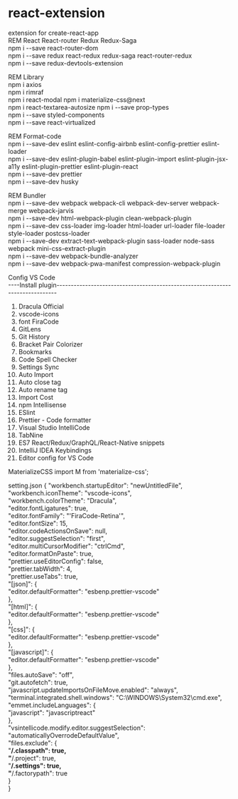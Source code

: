 # react-extension  
extension for create-react-app  
REM React React-router Redux Redux-Saga  
npm i --save react-router-dom  
npm i --save redux react-redux redux-saga react-router-redux  
npm i --save redux-devtools-extension  

REM Library  
npm i axios  
npm i rimraf  
npm i react-modal
npm i materialize-css@next  
npm i react-textarea-autosize
npm i --save prop-types  
npm i --save styled-components  
npm i --save react-virtualized  

REM Format-code  
npm i --save-dev eslint eslint-config-airbnb eslint-config-prettier eslint-loader  
npm i --save-dev eslint-plugin-babel eslint-plugin-import eslint-plugin-jsx-a11y eslint-plugin-prettier eslint-plugin-react  
npm i --save-dev prettier  
npm i --save-dev husky  

REM Bundler  
npm i --save-dev webpack webpack-cli webpack-dev-server webpack-merge webpack-jarvis  
npm i --save-dev html-webpack-plugin clean-webpack-plugin  
npm i --save-dev css-loader img-loader html-loader url-loader file-loader style-loader postcss-loader  
npm i --save-dev extract-text-webpack-plugin sass-loader node-sass webpack mini-css-extract-plugin  
npm i --save-dev webpack-bundle-analyzer  
npm i --save-dev webpack-pwa-manifest compression-webpack-plugin

Config VS Code  
----Install plugin------------------------------------------------------------------------------  

1. Dracula Official  
2. vscode-icons  
3. font FiraCode  
4. GitLens  
5. Git History  
6. Bracket Pair Colorizer  
7. Bookmarks  
8. Code Spell Checker  
9. Settings Sync  
10. Auto Import  
11. Auto close tag  
12. Auto rename tag  
13. Import Cost  
14. npm Intellisense  
15. ESlint  
16. Prettier - Code formatter  
17. Visual Studio IntelliCode  
18. TabNine  
19. ES7 React/Redux/GraphQL/React-Native snippets  
20. IntelliJ IDEA Keybindings  
21. Editor config for VS Code  

MaterializeCSS
import M from 'materialize-css';

setting.json
{
    "workbench.startupEditor": "newUntitledFile",  
    "workbench.iconTheme": "vscode-icons",  
    "workbench.colorTheme": "Dracula",  
    "editor.fontLigatures": true,  
    "editor.fontFamily": "'FiraCode-Retina'",  
    "editor.fontSize": 15,  
    "editor.codeActionsOnSave": null,  
    "editor.suggestSelection": "first",  
    "editor.multiCursorModifier": "ctrlCmd",  
    "editor.formatOnPaste": true,  
    "prettier.useEditorConfig": false,  
    "prettier.tabWidth": 4,  
    "prettier.useTabs": true,  
    "[json]": {  
        "editor.defaultFormatter": "esbenp.prettier-vscode"  
    },  
    "[html]": {  
        "editor.defaultFormatter": "esbenp.prettier-vscode"  
    },  
    "[css]": {  
        "editor.defaultFormatter": "esbenp.prettier-vscode"  
    },  
    "[javascript]": {  
        "editor.defaultFormatter": "esbenp.prettier-vscode"  
    },  
    "files.autoSave": "off",  
    "git.autofetch": true,  
    "javascript.updateImportsOnFileMove.enabled": "always",  
    "terminal.integrated.shell.windows": "C:\\WINDOWS\\System32\\cmd.exe",  
    "emmet.includeLanguages": {  
        "javascript": "javascriptreact"  
    },  
    "vsintellicode.modify.editor.suggestSelection": "automaticallyOverrodeDefaultValue",  
    "files.exclude": {  
        "**/.classpath": true,  
        "**/.project": true,  
        "**/.settings": true,  
        "**/.factorypath": true  
    }  
}  
